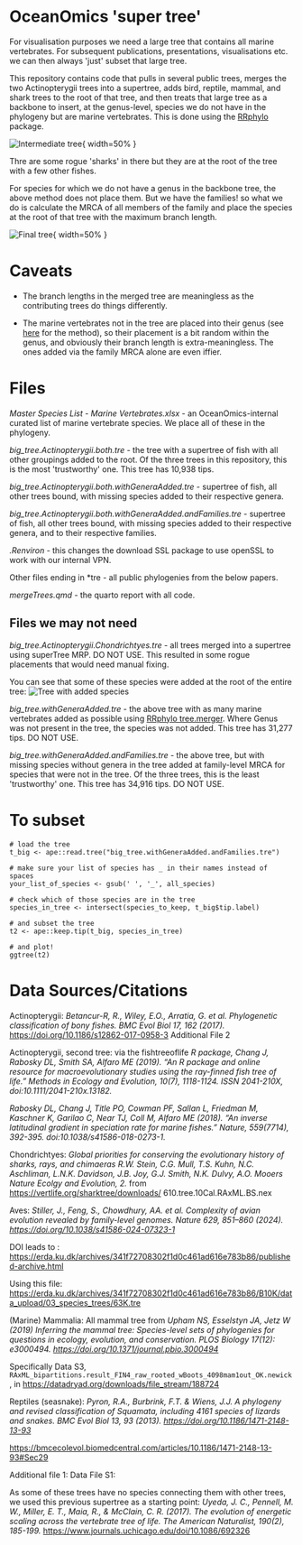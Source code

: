 # OceanOmics 'super tree'

For visualisation purposes we need a large tree that contains all marine vertebrates. For subsequent publications, presentations, 
visualisations etc. we can then always 'just' subset that large tree.

This repository contains code that pulls in several public trees, 
merges the two Actinopterygii trees into a supertree, adds bird, reptile, mammal, and shark trees to the root of that tree,
and then treats that large tree as a backbone to insert, at the genus-level, species we do not have in the phylogeny but are marine vertebrates.
This is done using the [RRphylo](https://cran.r-project.org/web/packages/RRphylo/vignettes/Tree-Manipulation.html) package.

![Intermediate tree](tree_without_families_added.all_sources.png){ width=50% }

Thre are some rogue 'sharks' in there but they are at the root of the tree with a few other fishes.


For species for which we do not have a genus in the backbone tree, the above method does not place them.
But we have the families! so what we do is calculate the MRCA of all members of the family and place the species at the root of that tree with the maximum branch length.

![Final tree](tree_with_families_added.all_sources.png){ width=50% }


# Caveats

- The branch lengths in the merged tree are meaningless as the contributing trees do things differently.

- The marine vertebrates not in the tree are placed into their genus (see [here](https://cran.r-project.org/web/packages/RRphylo/vignettes/Tree-Manipulation.html) for the method),
so their placement is a bit random within the genus, and obviously their branch length is extra-meaningless. The ones added via the family MRCA alone are even iffier.

# Files

*Master Species List - Marine Vertebrates.xlsx* - an OceanOmics-internal curated list of marine vertebrate species. We place all of these in the phylogeny.

*big_tree.Actinopterygii.both.tre* - the tree with a supertree of fish with all other groupings added to the root. Of the three trees in this repository, this is the most 'trustworthy' one. This tree has 10,938 tips.

*big_tree.Actinopterygii.both.withGeneraAdded.tre*  - supertree of fish, all other trees bound, with missing species added to their respective genera.

*big_tree.Actinopterygii.both.withGeneraAdded.andFamilies.tre*  - supertree of fish, all other trees bound, with missing species added to their respective genera, and to their respective families.

*.Renviron* - this changes the download SSL package to use openSSL to work with our internal VPN.

Other files ending in *tre - all public phylogenies from the below papers.

*mergeTrees.qmd* - the quarto report with all code.

## Files we may not need


*big_tree.Actinopterygii.Chondrichtyes.tre* - all trees merged into a supertree using superTree MRP. DO NOT USE. This resulted in some rogue placements that would need manual fixing.


You can see that some of these species were added at the root of the entire tree:
![Tree with added species](tree_with_families_added.png)


*big_tree.withGeneraAdded.tre* - the above tree with as many marine vertebrates added as possible using [RRphylo tree.merger](https://cran.r-project.org/web/packages/RRphylo/vignettes/Tree-Manipulation.html).
Where Genus was not present in the tree, the species was not added. This tree has 31,277 tips. DO NOT USE.

*big_tree.withGeneraAdded.andFamilies.tre* - the above tree, but with missing species without genera in the tree added at family-level MRCA for species that were not in the tree.
Of the three trees, this is the least 'trustworthy' one. This tree has 34,916 tips. DO NOT USE.

# To subset

```
# load the tree
t_big <- ape::read.tree("big_tree.withGeneraAdded.andFamilies.tre")

# make sure your list of species has _ in their names instead of spaces
your_list_of_species <- gsub(' ', '_', all_species)

# check which of those species are in the tree
species_in_tree <- intersect(species_to_keep, t_big$tip.label)

# and subset the tree
t2 <- ape::keep.tip(t_big, species_in_tree)

# and plot!
ggtree(t2)
```

# Data Sources/Citations

Actinopterygii: *Betancur-R, R., Wiley, E.O., Arratia, G. et al. Phylogenetic classification of bony fishes. BMC Evol Biol 17, 162 (2017).* https://doi.org/10.1186/s12862-017-0958-3 Additional File 2

Actinopterygii, second tree: via the fishtreeoflife *R package, Chang J, Rabosky DL, Smith SA, Alfaro ME (2019). “An R package and online resource for macroevolutionary studies using the ray-finned fish tree of life.” Methods in Ecology and Evolution, 10(7), 1118-1124. ISSN 2041-210X, doi:10.1111/2041-210x.13182.*

*Rabosky DL, Chang J, Title PO, Cowman PF, Sallan L, Friedman M, Kaschner K, Garilao C, Near TJ, Coll M, Alfaro ME (2018). “An inverse latitudinal gradient in speciation rate for marine fishes.” Nature, 559(7714), 392-395. doi:10.1038/s41586-018-0273-1.*

Chondrichtyes: *Global priorities for conserving the evolutionary history of sharks, rays, and chimaeras R.W. Stein, C.G. Mull, T.S. Kuhn, N.C. Aschliman, L.N.K. Davidson, J.B. Joy, G.J. Smith, N.K. Dulvy, A.O. Mooers Nature Ecolgy and Evolution, 2.*
from https://vertlife.org/sharktree/downloads/ 610.tree.10Cal.RAxML.BS.nex
 
Aves: *Stiller, J., Feng, S., Chowdhury, AA. et al. Complexity of avian evolution revealed by family-level genomes. Nature 629, 851–860 (2024). https://doi.org/10.1038/s41586-024-07323-1*

DOI leads to : https://erda.ku.dk/archives/341f72708302f1d0c461ad616e783b86/published-archive.html

Using this file: https://erda.ku.dk/archives/341f72708302f1d0c461ad616e783b86/B10K/data_upload/03_species_trees/63K.tre


(Marine) Mammalia: All mammal tree from *Upham NS, Esselstyn JA, Jetz W (2019) Inferring the mammal tree: Species-level sets of phylogenies for questions in ecology, evolution, and conservation. PLOS Biology 17(12): e3000494. https://doi.org/10.1371/journal.pbio.3000494*

Specifically Data S3, `RAxML_bipartitions.result_FIN4_raw_rooted_wBoots_4098mam1out_OK.newick`, in 
https://datadryad.org/downloads/file_stream/188724

Reptiles (seasnake): *Pyron, R.A., Burbrink, F.T. & Wiens, J.J. A phylogeny and revised classification of Squamata, including 4161 species of lizards and snakes. BMC Evol Biol 13, 93 (2013). https://doi.org/10.1186/1471-2148-13-93*

https://bmcecolevol.biomedcentral.com/articles/10.1186/1471-2148-13-93#Sec29

Additional file 1: Data File S1:

As some of these trees have no species connecting them with other trees, we used this previous supertree as a starting point: *Uyeda, J. C., Pennell, M. W., Miller, E. T., Maia, R., & McClain, C. R. (2017). The evolution of energetic scaling across the vertebrate tree of life. The American Naturalist, 190(2), 185-199.* https://www.journals.uchicago.edu/doi/10.1086/692326
